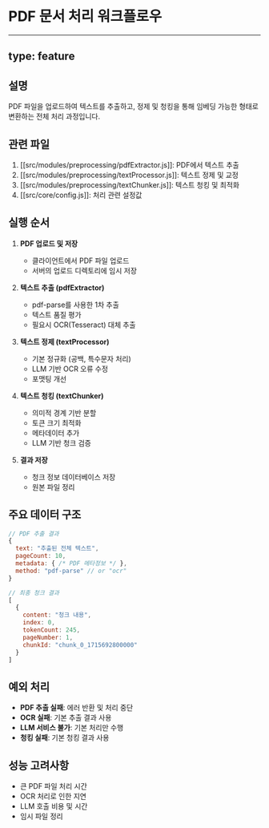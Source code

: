 # PDF 문서 처리 워크플로우

---
type: feature
---

## 설명
PDF 파일을 업로드하여 텍스트를 추출하고, 정제 및 청킹을 통해 임베딩 가능한 형태로 변환하는 전체 처리 과정입니다.

## 관련 파일
1. [[src/modules/preprocessing/pdfExtractor.js]]: PDF에서 텍스트 추출
2. [[src/modules/preprocessing/textProcessor.js]]: 텍스트 정제 및 교정
3. [[src/modules/preprocessing/textChunker.js]]: 텍스트 청킹 및 최적화
4. [[src/core/config.js]]: 처리 관련 설정값

## 실행 순서
1. **PDF 업로드 및 저장**
   - 클라이언트에서 PDF 파일 업로드
   - 서버의 업로드 디렉토리에 임시 저장

2. **텍스트 추출 (pdfExtractor)**
   - pdf-parse를 사용한 1차 추출
   - 텍스트 품질 평가
   - 필요시 OCR(Tesseract) 대체 추출

3. **텍스트 정제 (textProcessor)**
   - 기본 정규화 (공백, 특수문자 처리)
   - LLM 기반 OCR 오류 수정
   - 포맷팅 개선

4. **텍스트 청킹 (textChunker)**
   - 의미적 경계 기반 분할
   - 토큰 크기 최적화
   - 메타데이터 추가
   - LLM 기반 청크 검증

5. **결과 저장**
   - 청크 정보 데이터베이스 저장
   - 원본 파일 정리

## 주요 데이터 구조
```javascript
// PDF 추출 결과
{
  text: "추출된 전체 텍스트",
  pageCount: 10,
  metadata: { /* PDF 메타정보 */ },
  method: "pdf-parse" // or "ocr"
}

// 최종 청크 결과
[
  {
    content: "청크 내용",
    index: 0,
    tokenCount: 245,
    pageNumber: 1,
    chunkId: "chunk_0_1715692800000"
  }
]
```

## 예외 처리
- **PDF 추출 실패**: 에러 반환 및 처리 중단
- **OCR 실패**: 기본 추출 결과 사용
- **LLM 서비스 불가**: 기본 처리만 수행
- **청킹 실패**: 기본 청킹 결과 사용

## 성능 고려사항
- 큰 PDF 파일 처리 시간
- OCR 처리로 인한 지연
- LLM 호출 비용 및 시간
- 임시 파일 정리
